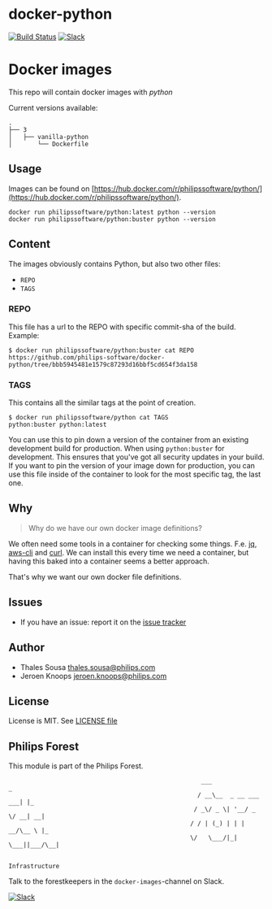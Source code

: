 # docker-python

[![Build Status](https://github.com/philips-software/docker-python/workflows/build/badge.svg)](https://github.com/philips-software/docker-python/actions/)
[![Slack](https://philips-software-slackin.now.sh/badge.svg)](https://philips-software-slackin.now.sh)

# Docker images

This repo will contain docker images with _python_

Current versions available:
```
.
├── 3
│   ├── vanilla-python
│       └── Dockerfile
```
## Usage

Images can be found on [https://hub.docker.com/r/philipssoftware/python/](https://hub.docker.com/r/philipssoftware/python/).

```
docker run philipssoftware/python:latest python --version
docker run philipssoftware/python:buster python --version
```

## Content

The images obviously contains Python, but also two other files:
- `REPO`
- `TAGS`

### REPO

This file has a url to the REPO with specific commit-sha of the build.
Example: 

```
$ docker run philipssoftware/python:buster cat REPO
https://github.com/philips-software/docker-python/tree/bbb5945481e1579c87293d16bbf5cd654f3da158
```

### TAGS

This contains all the similar tags at the point of creation. 

```
$ docker run philipssoftware/python cat TAGS
python:buster python:latest
```

You can use this to pin down a version of the container from an existing development build for production. When using `python:buster` for development. This ensures that you've got all security updates in your build. If you want to pin the version of your image down for production, you can use this file inside of the container to look for the most specific tag, the last one.

## Why

> Why do we have our own docker image definitions?

We often need some tools in a container for checking some things. F.e. [jq](https://stedolan.github.io/jq/), [aws-cli](https://aws.amazon.com/cli/) and [curl](https://curl.haxx.se/).
We can install this every time we need a container, but having this baked into a container seems a better approach.

That's why we want our own docker file definitions.

## Issues

- If you have an issue: report it on the [issue tracker](https://github.com/philips-software/docker-node/issues)

## Author

- Thales Sousa  <thales.sousa@philips.com>
- Jeroen Knoops <jeroen.knoops@philips.com>

## License

License is MIT. See [LICENSE file](LICENSE.md)

## Philips Forest

This module is part of the Philips Forest.

```
                                                     ___                   _
                                                    / __\__  _ __ ___  ___| |_
                                                   / _\/ _ \| '__/ _ \/ __| __|
                                                  / / | (_) | | |  __/\__ \ |_
                                                  \/   \___/|_|  \___||___/\__|  

                                                                 Infrastructure
```

Talk to the forestkeepers in the `docker-images`-channel on Slack.

[![Slack](https://philips-software-slackin.now.sh/badge.svg)](https://philips-software-slackin.now.sh)
